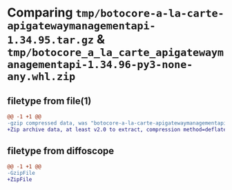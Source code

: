 # Comparing `tmp/botocore-a-la-carte-apigatewaymanagementapi-1.34.95.tar.gz` & `tmp/botocore_a_la_carte_apigatewaymanagementapi-1.34.96-py3-none-any.whl.zip`

## filetype from file(1)

```diff
@@ -1 +1 @@
-gzip compressed data, was "botocore-a-la-carte-apigatewaymanagementapi-1.34.95.tar", last modified: Wed May  1 01:06:13 2024, max compression
+Zip archive data, at least v2.0 to extract, compression method=deflate
```

## filetype from diffoscope

```diff
@@ -1 +1 @@
-GzipFile
+ZipFile
```

